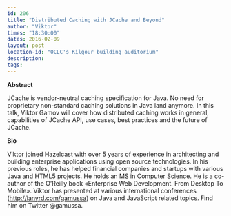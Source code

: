 ```yaml
---
id: 206
title: "Distributed Caching with JCache and Beyond"
author: "Viktor"
times: "18:30:00"
dates: 2016-02-09
layout: post
location-id: "OCLC's Kilgour building auditorium"  
description: 
tags: 
---
```

 **Abstract**

JCache is vendor-neutral caching specification for Java. No need for proprietary non-standard caching solutions in Java land anymore. In this talk, Viktor Gamov will cover how distributed caching works in general, capabilities of JCache API, use cases, best practices and the future of JCache.&nbsp;   

**Bio**

Viktor joined Hazelcast with over 5 years of experience in architecting and building enterprise applications using open source technologies. In his previous roles, he has helped financial companies and startups with various Java and HTML5 projects. He holds an MS in Computer Science. He is a co-author of the O’Reilly book «Enterprise Web Development. From Desktop To Mobile». Viktor has presented at various international conferences (http://lanyrd.com/gamussa) on Java and JavaScript related topics. Find him on Twitter @gamussa.

